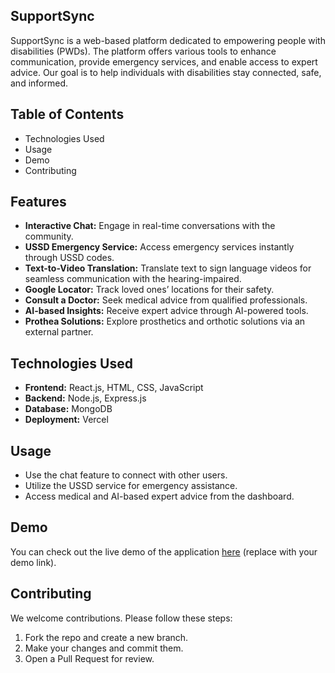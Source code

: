 ## SupportSync
SupportSync is a web-based platform dedicated to empowering people with disabilities (PWDs). The platform offers various tools to enhance communication, provide emergency services, and enable access to expert advice. Our goal is to help individuals with disabilities stay connected, safe, and informed.

## Table of Contents
- Technologies Used
- Usage
- Demo
- Contributing

## Features
- **Interactive Chat:** Engage in real-time conversations with the community.
- **USSD Emergency Service:** Access emergency services instantly through USSD codes.
- **Text-to-Video Translation:** Translate text to sign language videos for seamless communication with the hearing-impaired.
- **Google Locator:** Track loved ones’ locations for their safety.
- **Consult a Doctor:** Seek medical advice from qualified professionals.
- **AI-based Insights:** Receive expert advice through AI-powered tools.
- **Prothea Solutions:** Explore prosthetics and orthotic solutions via an external partner.

## Technologies Used
- **Frontend:** React.js, HTML, CSS, JavaScript
- **Backend:** Node.js, Express.js
- **Database:** MongoDB
- **Deployment:** Vercel

## Usage
- Use the chat feature to connect with other users.
- Utilize the USSD service for emergency assistance.
- Access medical and AI-based expert advice from the dashboard.

## Demo
You can check out the live demo of the application [here](#) (replace with your demo link).

## Contributing
We welcome contributions. Please follow these steps:
1. Fork the repo and create a new branch.
2. Make your changes and commit them.
3. Open a Pull Request for review.

